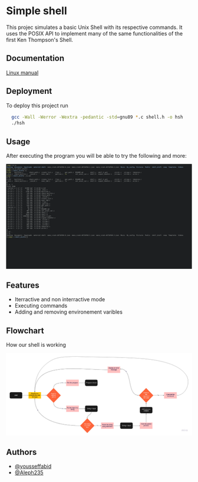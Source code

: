 # Simple shell

This projec simulates a basic Unix Shell with its respective commands. It uses the POSIX API to implement many of the same functionalities of the first Ken Thompson's Shell.

## Documentation

[Linux manual](https://www.man7.org/linux/man-pages/man1/man.1.html)


## Deployment

To deploy this project run

```bash
  gcc -Wall -Werror -Wextra -pedantic -std=gnu89 *.c shell.h -o hsh
  ./hsh
```


## Usage

After executing the program you will be able to try the following and more:

![exemple](/assets/shell.png?raw=true "")

## Features

- Iterractive and non interractive mode
- Executing commands
- Adding and removing environement varibles

 
## Flowchart

How our shell is working

![flowchart](/assets/Flowchart.jpg)

## Authors

- [@yousseffabid](https://github.com/yousseffabid)
- [@Aleph235](https://github.com/Aleph235)
